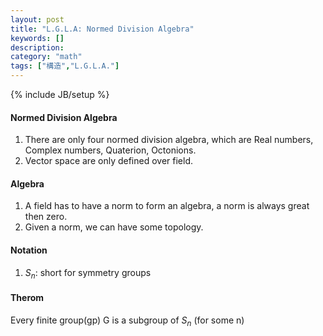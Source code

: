 ```yaml
---
layout: post
title: "L.G.L.A: Normed Division Algebra"
keywords: []
description: 
category: "math"
tags: ["構造","L.G.L.A."]
---
```

{% include JB/setup %}


#### Normed Division Algebra
1. There are only four normed division algebra, which are Real numbers, Complex
numbers, Quaterion, Octonions. 
2. Vector space are only defined over field.


#### Algebra
1. A field has to have a norm to form an algebra, a norm is always great then
   zero.
2. Given a norm, we can have some topology.


#### Notation
1. $S_n$: short for symmetry groups

#### Therom
Every finite group(gp) G is a subgroup of $S_n$ (for some n)
